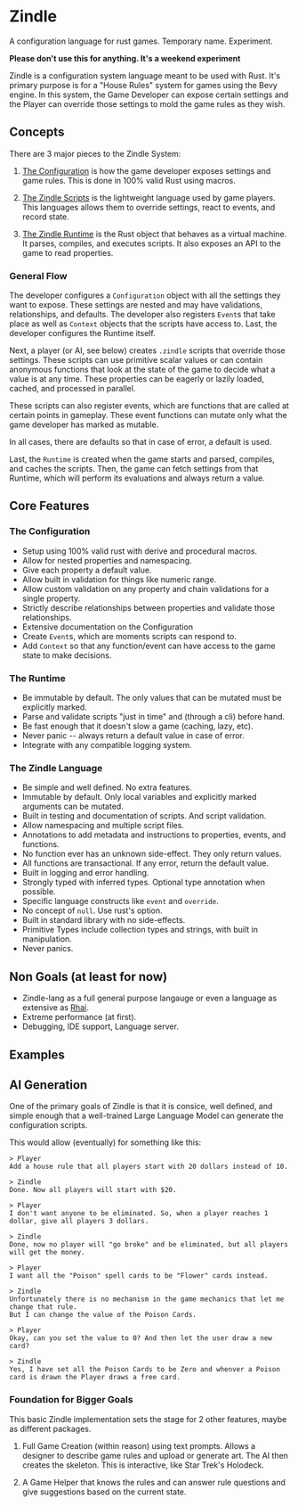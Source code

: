 # Zindle
A configuration language for rust games. Temporary name. Experiment.

**Please don't use this for anything. It's a weekend experiment**

Zindle is a configuration system language meant to be used with Rust.
It's primary purpose is for a "House Rules" system for games using the Bevy engine.
In this system, the Game Developer can expose certain settings
and the Player can override those settings to mold the game rules as they wish.

## Concepts
There are 3 major pieces to the Zindle System:
1. [The Configuration](docs/configuration.md) is how the game developer exposes settings
and game rules. This is done in 100% valid Rust using macros.

2. [The Zindle Scripts](docs/zindle-lang.md) is the lightweight language used by game players.
This languages allows them to override settings, react to events, and record state.

3. [The Zindle Runtime](docs/runtime.md) is the Rust object that behaves as a virtual machine.
It parses, compiles, and executes scripts. It also exposes an API to the game to read properties.

### General Flow
The developer configures a `Configuration` object with all the settings they want to expose.
These settings are nested and may have validations, relationships, and defaults.
The developer also registers `Event`s that take place as well as `Context` objects that the scripts have access to.
Last, the developer configures the Runtime itself.

Next, a player (or AI, see below) creates `.zindle` scripts that override those settings.
These scripts can use primitive scalar values or can contain anonymous functions that
look at the state of the game to decide what a value is at any time. These properties can be
eagerly or lazily loaded, cached, and processed in parallel.

These scripts can also register events, which are functions that are called at certain points in gameplay.
These event functions can mutate only what the game developer has marked as mutable.

In all cases, there are defaults so that in case of error, a default is used.

Last, the `Runtime` is created when the game starts and parsed, compiles, and caches the scripts.
Then, the game can fetch settings from that Runtime, which will perform its evaluations and always return a value.

## Core Features
### The Configuration
- Setup using 100% valid rust with derive and procedural macros.
- Allow for nested properties and namespacing.
- Give each property a default value.
- Allow built in validation for things like numeric range.
- Allow custom validation on any property and chain validations for a single property.
- Strictly describe relationships between properties and validate those relationships.
- Extensive documentation on the Configuration
- Create `Event`s, which are moments scripts can respond to.
- Add `Context` so that any function/event can have access to the game state to make decisions.

### The Runtime
- Be immutable by default. The only values that can be mutated must be explicitly marked.
- Parse and validate scripts "just in time" and (through a cli) before hand.
- Be fast enough that it doesn't slow a game (caching, lazy, etc).
- Never panic -- always return a default value in case of error.
- Integrate with any compatible logging system.

### The Zindle Language
- Be simple and well defined. No extra features.
- Immutable by default. Only local variables and explicitly marked arguments can be mutated.
- Built in testing and documentation of scripts. And script validation.
- Allow namespacing and multiple script files.
- Annotations to add metadata and instructions to properties, events, and functions.
- No function ever has an unknown side-effect. They only return values.
- All functions are transactional. If any error, return the default value.
- Built in logging and error handling.
- Strongly typed with inferred types. Optional type annotation when possible.
- Specific language constructs like `event` and `override`.
- No concept of `null`. Use rust's option.
- Built in standard library with no side-effects.
- Primitive Types include collection types and strings, with built in manipulation.
- Never panics.

## Non Goals (at least for now)
- Zindle-lang as a full general purpose langauge or even a language as extensive as [Rhai](http://rhai.rs).
- Extreme performance (at first).
- Debugging, IDE support, Language server.

## Examples

## AI Generation
One of the primary goals of Zindle is that it is consice, well defined, and simple enough
that a well-trained Large Language Model can generate the configuration scripts.

This would allow (eventually) for something like this:

```
> Player
Add a house rule that all players start with 20 dollars instead of 10.

> Zindle
Done. Now all players will start with $20.

> Player
I don't want anyone to be eliminated. So, when a player reaches 1 dollar, give all players 3 dollars.

> Zindle
Done, now no player will "go broke" and be eliminated, but all players will get the money.

> Player
I want all the "Poison" spell cards to be "Flower" cards instead.

> Zindle
Unfortunately there is no mechanism in the game mechanics that let me change that rule.
But I can change the value of the Poison Cards.

> Player
Okay, can you set the value to 0? And then let the user draw a new card?

> Zindle
Yes, I have set all the Poison Cards to be Zero and whenver a Poison card is drawn the Player draws a free card.
```

### Foundation for Bigger Goals
This basic Zindle implementation sets the stage for 2 other features, maybe as different packages.
1. Full Game Creation (within reason) using text prompts. 
Allows a designer to describe game rules and upload or generate art. The AI then creates the skeleton.
This is interactive, like Star Trek's Holodeck.

2. A Game Helper that knows the rules and can answer rule questions and give suggestions based on the current state.




